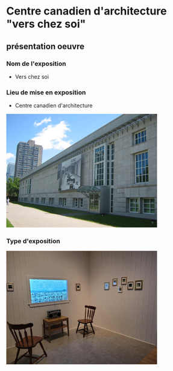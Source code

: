 # Centre canadien d'architecture "vers chez soi"

##  présentation oeuvre

### Nom de l'exposition

- Vers chez soi

### Lieu de mise en exposition

- Centre canadien d'architecture
<img src="photos/travail_c_presentation_orale_entree.jpg" width=400px heigth=400px />

### Type d'exposition
<img src="photos/travail_c_presentation_orale_chaise.png" width=400px heigth=400px />
